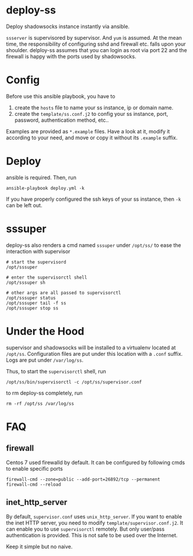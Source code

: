 # deploy-ss

Deploy shadowsocks instance instantly via ansible.

`ssserver` is supervisored by supervisor. And `yum` is assumed. At the mean
time, the responsibility of configuring sshd and firewall etc. falls upon your
shoulder. delploy-ss assumes that you can login as root via port 22 and the
firewall is happy with the ports used by shadowsocks.

# Config

Before use this ansible playbook, you have to

1. create the `hosts` file to name your ss instance, ip or domain name.
2. create the `template/ss.conf.j2` to config your ss instance, port, password,
   authentication method, etc..

Examples are provided as `*.example` files. Have a look at it, modify it
according to your need, and move or copy it without its `.example` suffix.

# Deploy

ansible is required. Then, run

    ansible-playbook deploy.yml -k

If you have properly configured the ssh keys of your ss instance, then `-k` can
be left out.

# sssuper

deploy-ss also renders a cmd named `sssuper` under `/opt/ss/` to ease the
interaction with supervisor

    # start the supervisord
    /opt/sssuper

    # enter the supervisorctl shell
    /opt/sssuper sh

    # other args are all passed to supervisorctl
    /opt/sssuper status
    /opt/sssuper tail -f ss
    /opt/sssuper stop ss

# Under the Hood

supervisor and shadowsocks will be installed to a virtualenv located at
`/opt/ss`.  Configuration files are put under this location with a `.conf`
suffix. Logs are put under `/var/log/ss`.

Thus, to start the `supervisorctl` shell, run

    /opt/ss/bin/supervisorctl -c /opt/ss/supervisor.conf

to rm deploy-ss completely, run

    rm -rf /opt/ss /var/log/ss

# FAQ

## firewall

Centos 7 used firewalld by default. It can be configured by following cmds to
enable specific ports

    firewall-cmd --zone=public --add-port=26892/tcp --permanent
    firewall-cmd --reload

## inet_http_server

By default, `supervisor.conf` uses `unix_http_server`. If you want to enable
the inet HTTP server, you need to modify `template/supervisor.conf.j2`. It can
enable you to use `supervisorctl` remotely. But only user/pass authentication
is provided. This is not safe to be used over the Internet.

Keep it simple but no naive.
